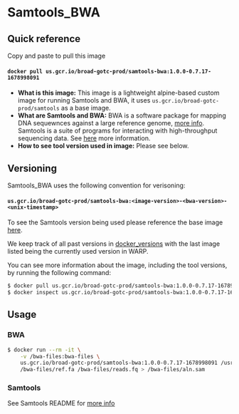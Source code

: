 # Samtools_BWA

## Quick reference

Copy and paste to pull this image

#### `docker pull us.gcr.io/broad-gotc-prod/samtools-bwa:1.0.0-0.7.17-1678998091`


- __What is this image:__ This image is a lightweight alpine-based custom image for running Samtools and BWA, it uses `us.gcr.io/broad-gotc-prod/samtools` as a base image.
- __What are Samtools and BWA:__ BWA is a software package for mapping DNA sequewnces against a large reference genome, [more info](https://github.com/lh3/bwa). Samtools is a suite of programs for interacting with high-throughput sequencing data. See [here](https://github.com/samtools/samtools) more information. 
- __How to see tool version used in image:__ Please see below.

## Versioning

Samtools_BWA uses the following convention for verisoning:

#### `us.gcr.io/broad-gotc-prod/samtools-bwa:<image-version>-<bwa-version>-<unix-timestamp>` 

To see the Samtools version being used please reference the base image [here](..samtools/README.md).

We keep track of all past versions in [docker_versions](docker_versions.tsv) with the last image listed being the currently used version in WARP.

You can see more information about the image, including the tool versions, by running the following command:

```bash
$ docker pull us.gcr.io/broad-gotc-prod/samtools-bwa:1.0.0-0.7.17-1678998091
$ docker inspect us.gcr.io/broad-gotc-prod/samtools-bwa:1.0.0-0.7.17-1678998091
```

## Usage

### BWA 

```bash
$ docker run --rm -it \
    -v /bwa-files:bwa-files \
    us.gcr.io/broad-gotc-prod/samtools-bwa:1.0.0-0.7.17-1678998091 /usr/gitc/bwa mem \
    /bwa-files/ref.fa /bwa-files/reads.fq > /bwa-files/aln.sam
```

### Samtools

See Samtools README for [more info](../samtools/README.md)
